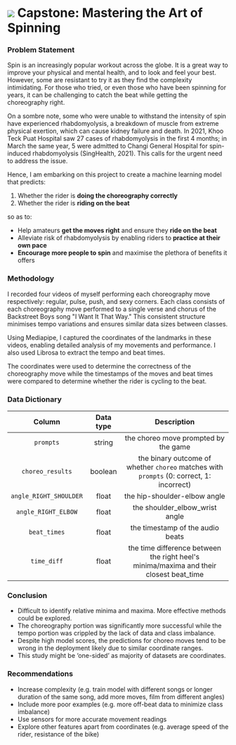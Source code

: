 # ![](https://ga-dash.s3.amazonaws.com/production/assets/logo-9f88ae6c9c3871690e33280fcf557f33.png) Capstone: Mastering the Art of Spinning

### Problem Statement 
Spin is an increasingly popular workout across the globe. It is a great way to improve your physical and mental health, and to look and feel your best. However, some are resistant to try it as they find the complexity intimidating. For those who tried, or even those who have been spinning for years, it can be challenging to catch the beat while getting the choreography right.

On a sombre note, some who were unable to withstand the intensity of spin have experienced rhabdomyolysis, a breakdown of muscle from extreme physical exertion, which can cause kidney failure and death. In 2021, Khoo Teck Puat Hospital saw 27 cases of rhabdomyolysis in the first 4 months; in March the same year, 5 were admitted to Changi General Hospital for spin-induced rhabdomyolysis (SingHealth, 2021). This calls for the urgent need to address the issue.

Hence, I am embarking on this project to create a machine learning model that predicts:

1. Whether the rider is **doing the choreography correctly**
2. Whether the rider is **riding on the beat**

so as to:
* Help amateurs **get the moves right** and ensure they **ride on the beat**
* Alleviate risk of rhabdomyolysis by enabling riders to **practice at their own pace**
* **Encourage more people to spin** and maximise the plethora of benefits it offers

### Methodology
I recorded four videos of myself performing each choreography move respectively: regular, pulse, push, and sexy corners. Each class consists of each choreography move performed to a single verse and chorus of the Backstreet Boys song "I Want It That Way." This consistent structure minimises tempo variations and ensures similar data sizes between classes. 

Using Mediapipe, I captured the coordinates of the landmarks in these videos, enabling detailed analysis of my movements and performance. I also used Librosa to extract the tempo and beat times. 

The coordinates were used to determine the correctness of the choreography move while the timestamps of the moves and beat times were compared to determine whether the rider is cycling to the beat.

### Data Dictionary
| Column | Data type | Description
|:--------:|:-------:|:-------:|
| `prompts` | string | the choreo move prompted by the game |
| `choreo_results` | boolean | the binary outcome of whether `choreo` matches with `prompts` (0: correct, 1: incorrect)|
| `angle_RIGHT_SHOULDER` | float | the hip-shoulder-elbow angle |
| `angle_RIGHT_ELBOW` | float | the shoulder_elbow_wrist angle |
| `beat_times` | float | the timestamp of the audio beats |
| `time_diff` | float | the time difference between the right heel's minima/maxima and their closest beat_time |

### Conclusion
* Difficult to identify relative minima and maxima. More effective methods could be explored.
* The choreography portion was significantly more successful while the tempo portion was crippled by the lack of data and class imbalance.
* Despite high model scores, the predictions for choreo moves tend to be wrong in the deployment likely due to similar coordinate ranges.
* This study might be ‘one-sided’ as majority of datasets are coordinates.

### Recommendations
* Increase complexity (e.g. train model with different songs or longer duration of the same song, add more moves, film from different angles)
* Include more poor examples (e.g. more off-beat data to minimize class imbalance)
* Use sensors for more accurate movement readings
* Explore other features apart from coordinates (e.g. average speed of the rider, resistance of the bike)

